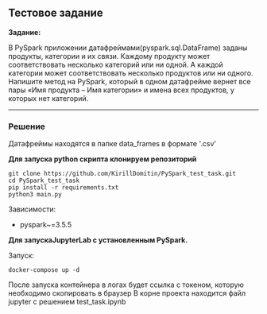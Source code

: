 ## Тестовое задание

**Задание:**

В PySpark приложении датафреймами(pyspark.sql.DataFrame) заданы продукты, категории и их связи. Каждому продукту может соответствовать несколько категорий или ни одной. А каждой категории может соответствовать несколько продуктов или ни одного. Напишите метод на PySpark, который в одном датафрейме вернет все пары «Имя продукта – Имя категории» и имена всех продуктов, у которых нет категорий.


****
### Решение
Датафреймы находятся в папке data_frames в формате '.csv'

**Для запуска python скрипта клонируем репозиторий**
```commandline
git clone https://github.com/KirillDomitin/PySpark_test_task.git
cd PySpark_test_task
pip install -r requirements.txt
python3 main.py
```
Зависимости:
- pyspark~=3.5.5

**Для запускаJupyterLab с установленным PySpark.**

Запуск:
```commandline
docker-compose up -d
```
После запуска контейнера в логах будет ссылка с токеном, которую необходимо скопировать в браузер
В корне проекта находится файл jupyter с решением test_task.ipynb
